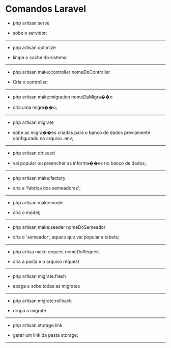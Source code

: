 # Comandos Laravel

 - php artisan serve

- sobe o servidor;
----------------------------
- php artisan optimize

- limpa o cache do sistema;
-----------------------------------
- php artisan make:controller nomeDoController

- Cria o controller;
-------------------------------------------
- php artisan make:migration nomeDaMigra��o 

- cria uma migra��o;
----------------------------------------
- php artisan migrate

- sobe as migra��es criadas para o banco de dados previamente configurado no arquivo .env;
--------------------------------------------------------------------------------------------
- php artisan db:seed

- vai popular ou preencher as informa��es no banco de dados;
------------------------------------------------------------------------------------------
- php artisan make:factory

- cria a 'fabrica dos semeadores';
------------------------------------------------------------------------------------------
- php artisan make:model

- cria o model;
------------------------------------------------------------------------------------------
- php artisan make:seeder nomeDoSemeador

- cria o 'semeador', aquele que vai popular a tabela;
------------------------------------------------------------------------------------------
- php artisa make:request nomeDoRequest

- cria a pasta e o arquivo request
-----------------------------------------------------------------------------------------
- php artisan migrate:fresh

- apaga e sobe todas as migrates
-----------------------------------------------------------------------------------------------
- php artisan migrate:rollback

- dropa a migrate
------------------------------------------------------------------------------------------------
- php artisan storage:link

- gerar um link da pasta storage;
------------------------------------------------------------------------------------------------
